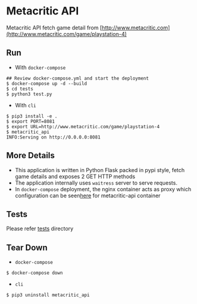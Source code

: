 # Metacritic API

Metacritic API fetch game detail from [http://www.metacritic.com](http://www.metacritic.com/game/playstation-4)

## Run
* With `docker-compose`
```
## Review docker-compose.yml and start the deployment
$ docker-compose up -d --build
$ cd tests
$ python3 test.py
```
* With `cli`
```
$ pip3 install -e .
$ export PORT=8081
$ export URL=http://www.metacritic.com/game/playstation-4
$ metacritic_api 
INFO:Serving on http://0.0.0.0:8081
```
## More Details
* This application is written in Python Flask packed in pypi style, fetch game details and exposes 2 GET HTTP methods
* The application internally uses `waitress` server to serve requests.
* In `docker-compose` deployment, the nginx container acts as proxy which configuration can be seen[here](/nginx-proxy.conf) for metacritic-api container

## Tests
Please refer [tests](./tests/README.md) directory

## Tear Down
* `docker-compose`
```
$ docker-compose down
```
* `cli`
```
$ pip3 uninstall metacritic_api
```
